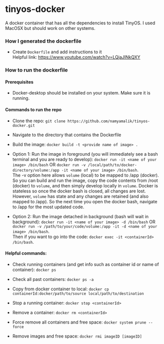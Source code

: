 # tinyos-docker

A docker container that has all the dependencies to install TinyOS.
I used MacOSX but should work on other systems.

### How I generated the dockerfile
* Create `Dockerfile` and add instructions to it  
Helpful link: https://www.youtube.com/watch?v=LQjaJINkQXY  

### How to run the dockerfile

#### Prerequisites
* Docker-desktop should be installed on your system. Make sure it is running.

#### Commands to run the repo
* Clone the repo: `git clone https://github.com/namyamalik/tinyos-docker.git`
* Navigate to the directory that contains the Dockerfile
* Build the image: `docker build -t <provide name of image> .`

* Option 1: Run the image in foreground (you will immediately see a bash terminal and you are ready to develop): `docker run -it <name of your image> /bin/bash` OR `docker run -v /local/path/to/docker-directory/volume:/app -it <name of your image> /bin/bash`.  
The -v option here allows `volume` (local) to be mapped to /app (docker). So you can build and run the image, copy the code contents from /root (docker) to `volume`, and then simply develop locally in `volume`. Docker is stateless so once the docker bash is closed, all changes are lost. However, `volume` has state and any changes are retained (and also mapped to /app). So the next time you open the docker bash, navigate to /app for the most updated code.

* Option 2: Run the image detached in background (bash will wait in background): `docker run -it <name of your image> -d /bin/bash` OR `docker run -v /path/to/your/code/volume:/app -it -d <name of your image> /bin/bash`.  
Then if you want to go into the code: `docker exec -it <containerId> /bin/bash`.

#### Helpful commands:
* Check running containers (and get info such as container id or name of container): `docker ps`

* Check all past containers: `docker ps -a`

* Copy from docker container to local: `docker cp containerId:docker/path/to/source local/path/to/destination`

* Stop a running container: `docker stop <containerId>`

* Remove a container: `docker rm <containerId>`

* Force remove all containers and free space: `docker system prune --force`

* Remove images and free space: `docker rmi imageID [imageID]`
